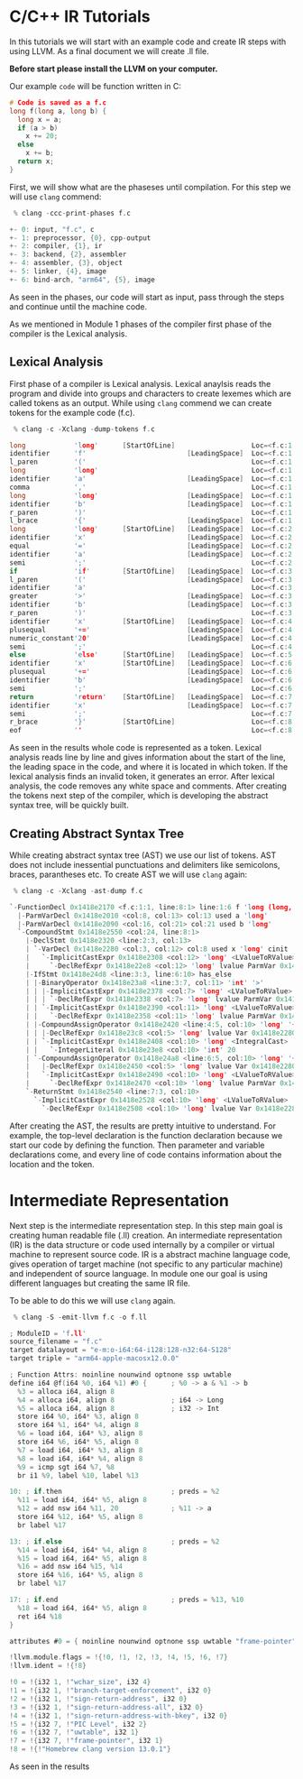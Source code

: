 # C/C++ IR Tutorials

In this tutorials we will start with an example code and create IR steps with using LLVM. As a final document we will create .ll file.

**Before start please install the LLVM on your computer.**

Our example `code` will be function written in C:

``` C
# Code is saved as a f.c
long f(long a, long b) {
  long x = a;
  if (a > b)
    x += 20;
  else
    x += b;
  return x;
}
```

First, we will show what are the phaseses until compilation. For this step we will use `clang` commend:

``` c
 % clang -ccc-print-phases f.c

+- 0: input, "f.c", c
+- 1: preprocessor, {0}, cpp-output
+- 2: compiler, {1}, ir
+- 3: backend, {2}, assembler
+- 4: assembler, {3}, object
+- 5: linker, {4}, image
+- 6: bind-arch, "arm64", {5}, image
```

As seen in the phases, our code will start as input, pass through the steps and continue until the machine code.

As we mentioned in Module 1 phases of the compiler first phase of the compiler is the Lexical analysis.

## Lexical Analysis

First phase of a compiler is Lexical analysis. Lexical anaylsis reads the program and divide into groups and characters to create lexemes which are called tokens as an output. While using `clang` commend we can create tokens for the example code (f.c).

``` c
 % clang -c -Xclang -dump-tokens f.c

long            'long'      [StartOfLine]                   Loc=<f.c:1:1>
identifier      'f'                         [LeadingSpace]  Loc=<f.c:1:6>
l_paren         '('                                         Loc=<f.c:1:7>
long            'long'                                      Loc=<f.c:1:8>
identifier      'a'                         [LeadingSpace]  Loc=<f.c:1:13>
comma           ','                                         Loc=<f.c:1:14>
long            'long'                      [LeadingSpace]  Loc=<f.c:1:16>
identifier      'b'                         [LeadingSpace]  Loc=<f.c:1:21>
r_paren         ')'                                         Loc=<f.c:1:22>
l_brace         '{'                         [LeadingSpace]  Loc=<f.c:1:24>
long            'long'      [StartOfLine]   [LeadingSpace]  Loc=<f.c:2:3>
identifier      'x'                         [LeadingSpace]  Loc=<f.c:2:8>
equal           '='                         [LeadingSpace]  Loc=<f.c:2:10>
identifier      'a'                         [LeadingSpace]  Loc=<f.c:2:12>
semi            ';'                                         Loc=<f.c:2:13>
if              'if'        [StartOfLine]   [LeadingSpace]  Loc=<f.c:3:3>
l_paren         '('                         [LeadingSpace]  Loc=<f.c:3:6>
identifier      'a'                                         Loc=<f.c:3:7>
greater         '>'                         [LeadingSpace]  Loc=<f.c:3:9>
identifier      'b'                         [LeadingSpace]  Loc=<f.c:3:11>
r_paren         ')'                                         Loc=<f.c:3:12>
identifier      'x'         [StartOfLine]   [LeadingSpace]  Loc=<f.c:4:5>
plusequal       '+='                        [LeadingSpace]  Loc=<f.c:4:7>
numeric_constant'20'                        [LeadingSpace]  Loc=<f.c:4:10>
semi            ';'                                         Loc=<f.c:4:12>
else            'else'      [StartOfLine]   [LeadingSpace]  Loc=<f.c:5:3>
identifier      'x'         [StartOfLine]   [LeadingSpace]  Loc=<f.c:6:5>
plusequal       '+='                        [LeadingSpace]  Loc=<f.c:6:7>
identifier      'b'                         [LeadingSpace]  Loc=<f.c:6:10>
semi            ';'                                         Loc=<f.c:6:11>
return          'return'    [StartOfLine]   [LeadingSpace]  Loc=<f.c:7:3>
identifier      'x'                         [LeadingSpace]  Loc=<f.c:7:10>
semi            ';'                                         Loc=<f.c:7:11>
r_brace         '}'         [StartOfLine]                   Loc=<f.c:8:1>
eof             ''                                          Loc=<f.c:8:2>

```

As seen in the results whole code is represented as a token. Lexical analysis reads line by line and gives information about the start of the line, the leading space in the code, and where it is located in which token. If the lexical analysis finds an invalid token, it generates an error. After lexical analysis, the code removes any white space and comments. After creating the tokens next step of the compiler, which is developing the abstract syntax tree, will be quickly built. 

## Creating Abstract Syntax Tree

While creating abstract syntax tree (AST) we use our list of tokens. AST does not include inessential punctuations and delimiters like semicolons, braces, parantheses etc. To create AST we will use `clang` again:

``` c
 % clang -c -Xclang -ast-dump f.c

`-FunctionDecl 0x1418e2170 <f.c:1:1, line:8:1> line:1:6 f 'long (long, long)'
  |-ParmVarDecl 0x1418e2010 <col:8, col:13> col:13 used a 'long'
  |-ParmVarDecl 0x1418e2090 <col:16, col:21> col:21 used b 'long'
  `-CompoundStmt 0x1418e2550 <col:24, line:8:1>
    |-DeclStmt 0x1418e2320 <line:2:3, col:13>
    | `-VarDecl 0x1418e2280 <col:3, col:12> col:8 used x 'long' cinit
    |   `-ImplicitCastExpr 0x1418e2308 <col:12> 'long' <LValueToRValue>
    |     `-DeclRefExpr 0x1418e22e8 <col:12> 'long' lvalue ParmVar 0x1418e2010 'a' 'long'
    |-IfStmt 0x1418e24d8 <line:3:3, line:6:10> has_else
    | |-BinaryOperator 0x1418e23a8 <line:3:7, col:11> 'int' '>'
    | | |-ImplicitCastExpr 0x1418e2378 <col:7> 'long' <LValueToRValue>
    | | | `-DeclRefExpr 0x1418e2338 <col:7> 'long' lvalue ParmVar 0x1418e2010 'a' 'long'
    | | `-ImplicitCastExpr 0x1418e2390 <col:11> 'long' <LValueToRValue>
    | |   `-DeclRefExpr 0x1418e2358 <col:11> 'long' lvalue ParmVar 0x1418e2090 'b' 'long'
    | |-CompoundAssignOperator 0x1418e2420 <line:4:5, col:10> 'long' '+=' ComputeLHSTy='long' ComputeResultTy='long'
    | | |-DeclRefExpr 0x1418e23c8 <col:5> 'long' lvalue Var 0x1418e2280 'x' 'long'
    | | `-ImplicitCastExpr 0x1418e2408 <col:10> 'long' <IntegralCast>
    | |   `-IntegerLiteral 0x1418e23e8 <col:10> 'int' 20
    | `-CompoundAssignOperator 0x1418e24a8 <line:6:5, col:10> 'long' '+=' ComputeLHSTy='long' ComputeResultTy='long'
    |   |-DeclRefExpr 0x1418e2450 <col:5> 'long' lvalue Var 0x1418e2280 'x' 'long'
    |   `-ImplicitCastExpr 0x1418e2490 <col:10> 'long' <LValueToRValue>
    |     `-DeclRefExpr 0x1418e2470 <col:10> 'long' lvalue ParmVar 0x1418e2090 'b' 'long'
    `-ReturnStmt 0x1418e2540 <line:7:3, col:10>
      `-ImplicitCastExpr 0x1418e2528 <col:10> 'long' <LValueToRValue>
        `-DeclRefExpr 0x1418e2508 <col:10> 'long' lvalue Var 0x1418e2280 'x' 'long'
```

After creating the AST, the results are pretty intuitive to understand. For example, the top-level declaration is the function declaration because we start our code by defining the function. Then parameter and variable declarations come, and every line of code contains information about the location and the token.

# Intermediate Representation

Next step is the intermediate representation step. In this step main goal is creating human readable file (.ll) creation. An intermediate representation (IR) is the data structure or code used internally by a compiler or virtual machine to represent source code. IR is a abstract machine language code, gives operation of target machine (not specific to any particular machine) and independent of source language. In module one our goal is using different languages but creating the same IR file.

To be able to do this we will use `clang` again.

``` c
 % clang -S -emit-llvm f.c -o f.ll

; ModuleID = 'f.ll'
source_filename = "f.c"
target datalayout = "e-m:o-i64:64-i128:128-n32:64-S128"
target triple = "arm64-apple-macosx12.0.0"

; Function Attrs: noinline nounwind optnone ssp uwtable
define i64 @f(i64 %0, i64 %1) #0 {      ; %0 -> a & %1 -> b
  %3 = alloca i64, align 8
  %4 = alloca i64, align 8              ; i64 -> Long
  %5 = alloca i64, align 8              ; i32 -> Int
  store i64 %0, i64* %3, align 8
  store i64 %1, i64* %4, align 8
  %6 = load i64, i64* %3, align 8
  store i64 %6, i64* %5, align 8
  %7 = load i64, i64* %3, align 8
  %8 = load i64, i64* %4, align 8
  %9 = icmp sgt i64 %7, %8
  br i1 %9, label %10, label %13

10:	; if.then                           ; preds = %2
  %11 = load i64, i64* %5, align 8
  %12 = add nsw i64 %11, 20             ; %11 -> a
  store i64 %12, i64* %5, align 8
  br label %17

13:	; if.else                           ; preds = %2
  %14 = load i64, i64* %4, align 8
  %15 = load i64, i64* %5, align 8
  %16 = add nsw i64 %15, %14
  store i64 %16, i64* %5, align 8
  br label %17

17:	; if.end                            ; preds = %13, %10
  %18 = load i64, i64* %5, align 8
  ret i64 %18
}

attributes #0 = { noinline nounwind optnone ssp uwtable "frame-pointer"="non-leaf" "min-legal-vector-width"="0" "no-trapping-math"="true" "stack-protector-buffer-size"="8" "target-cpu"="apple-m1" "target-features"="+aes,+crc,+crypto,+dotprod,+fp-armv8,+fp16fml,+fullfp16,+lse,+neon,+ras,+rcpc,+rdm,+sha2,+v8.5a,+zcm,+zcz" }

!llvm.module.flags = !{!0, !1, !2, !3, !4, !5, !6, !7}
!llvm.ident = !{!8}

!0 = !{i32 1, !"wchar_size", i32 4}
!1 = !{i32 1, !"branch-target-enforcement", i32 0}
!2 = !{i32 1, !"sign-return-address", i32 0}
!3 = !{i32 1, !"sign-return-address-all", i32 0}
!4 = !{i32 1, !"sign-return-address-with-bkey", i32 0}
!5 = !{i32 7, !"PIC Level", i32 2}
!6 = !{i32 7, !"uwtable", i32 1}
!7 = !{i32 7, !"frame-pointer", i32 1}
!8 = !{!"Homebrew clang version 13.0.1"}
```

As seen in the results 